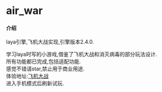 # air_war

#### 介绍
laya引擎,飞机大战实现,引擎版本2.4.0.

学习laya时写的小游戏,借鉴了飞机大战和消灭病毒的部分玩法设计.  
所有功能都已完成,包括适配功能.  
感觉不错请star,禁止用于商业用途.  
体验地址:[飞机大战](http://air-war.fattigerlee.com)  
进入手机模式后刷新试玩.  
